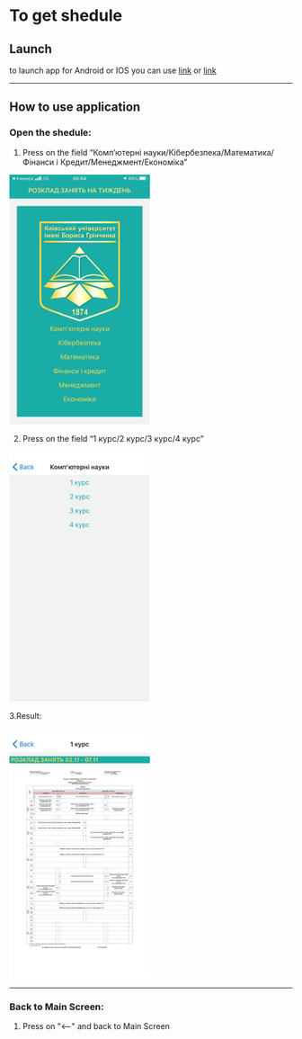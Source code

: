 # To get shedule

## Launch
to launch app for Android or IOS you can use 
[link](https://snack.expo.io/@npsavchuk.fitu17/practice_2020) 
or
[link](https://snack.expo.io/@vbbahaturiia/practice_2020) 

____


## How to use application


### Open the shedule:

1.   Press on the field “Комп’ютерні науки/Кібербезпека/Математика/Фінанси і Кредит/Менеджмент/Економіка"

[<img src="screenshots/screen_1.jpg" width="250"/>](screenshots/screen_1.jpg)


2.   Press on the field “1 курс/2 курс/3 курс/4 курс"

[<img src="screenshots/screen_2.jpg" width="250"/>](screenshots/screen_2.jpg)

3.Result:

[<img src="screenshots/screen_3.jpg" width="250"/>](screenshots/screen_3.jpg)

____


### Back to Main Screen:

1.   Press on "<--" and back to Main Screen

  



